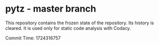 # pytz - master branch

This repository contains the frozen state of the repository.
Its history is cleared. It is used only for static code
analysis with Codacy.

Commit Time: 1724316757